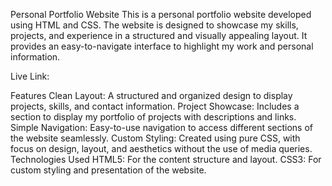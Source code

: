 Personal Portfolio Website
This is a personal portfolio website developed using HTML and CSS. The website is designed to showcase my skills, projects, and experience in a structured and visually appealing layout. It provides an easy-to-navigate interface to highlight my work and personal information.

 Live Link:
 
Features
Clean Layout: A structured and organized design to display projects, skills, and contact information.
Project Showcase: Includes a section to display my portfolio of projects with descriptions and links.
Simple Navigation: Easy-to-use navigation to access different sections of the website seamlessly.
Custom Styling: Created using pure CSS, with focus on design, layout, and aesthetics without the use of media queries.
Technologies Used
HTML5: For the content structure and layout.
CSS3: For custom styling and presentation of the website.
